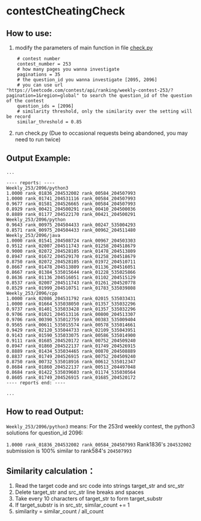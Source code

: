 # contestCheatingCheck

## How to use:
1. modify the parameters of main function in file [check.py](https://github.com/im-ling/leetCodePractice/blob/cheating_check/LeetcodePython3/contestCheatingCheck/check.py) 
```
    # contest number
    contest_number = 253
    # how many pages you wanna investigate
    paginations = 35
    # the question_id you wanna investigate [2095, 2096]
    # you can use url "https://leetcode.com/contest/api/ranking/weekly-contest-253/?pagination=1&region=global" to search the question_id of the question of the contest
    question_ids = [2096]
    # similarity threshold, only the similarity over the setting will be record
    similar_threshold = 0.85
```
2. run check.py (Due to occasional requests being abandoned, you may need to run twice)



## Output Example:

```
...

---- reports: ----
Weekly_253/2096/python3
1.0000 rank_01836_204532002 rank_00584_204507993
1.0000 rank_01741_204531116 rank_00584_204507993
0.9677 rank_01581_204526665 rank_00584_204507993
0.8929 rank_00421_204500291 rank_00410_204500036
0.8889 rank_01177_204522170 rank_00421_204500291
Weekly_253/2096/python
0.9643 rank_00975_204504433 rank_00247_535004293
0.8571 rank_00975_204504433 rank_00962_204511480
Weekly_253/2096/java
1.0000 rank_01541_204508724 rank_00967_204503303
0.9512 rank_02007_204511743 rank_01258_204518679
0.9000 rank_02072_204528105 rank_01478_204513809
0.8947 rank_01672_204529170 rank_01258_204518679
0.8750 rank_02072_204528105 rank_01972_204510711
0.8667 rank_01478_204513809 rank_01136_204516051
0.8667 rank_01384_535015644 rank_01228_535025866
0.8636 rank_01136_204516051 rank_01102_204515129
0.8537 rank_02007_204511743 rank_01261_204520778
0.8529 rank_01999_204510751 rank_01783_535039808
Weekly_253/2096/cpp
1.0000 rank_02086_204531792 rank_02015_535033431
1.0000 rank_01664_535038050 rank_01357_535032296
0.9737 rank_01401_535033428 rank_01357_535032296
0.9706 rank_01021_204513116 rank_00800_204513307
0.9706 rank_00390_535012759 rank_00383_535009404
0.9565 rank_00611_535015574 rank_00578_535014661
0.9429 rank_02120_535044733 rank_02109_535043951
0.9143 rank_01590_535033075 rank_00586_535014900
0.9111 rank_01685_204520172 rank_00752_204509240
0.8947 rank_01860_204522137 rank_01749_204526915
0.8889 rank_01434_535034465 rank_00870_204508889
0.8837 rank_01749_204526915 rank_00752_204509240
0.8750 rank_00732_535018916 rank_00612_535012347
0.8684 rank_01860_204522137 rank_00513_204497048
0.8684 rank_01422_535039603 rank_01174_535030564
0.8605 rank_01749_204526915 rank_01685_204520172
---- reports end: ----

...
```

## How to read Output:
`Weekly_253/2096/python3` means:
For the 253rd weekly contest, the python3 solutions for question_id 2096:

`1.0000 rank_01836_204532002 rank_00584_204507993`
Rank1836's `204532002` submission is 100% similar to rank584's `204507993`


## Similarity calculation：
1. Read the target code and src code into strings target_str and src_str
2. Delete target_str and src_str line breaks and spaces
3. Take every 10 characters of target_str to form target_substr
4. If target_substr is in src_str, similar_count += 1
5. similarity = similar_count / all_count